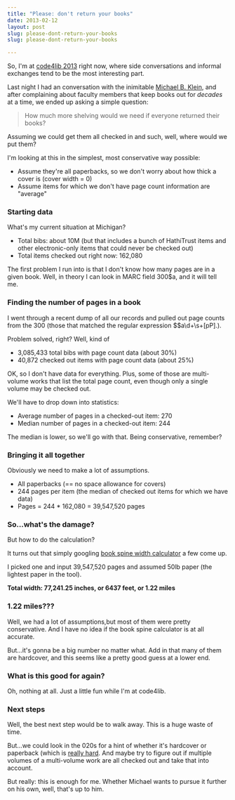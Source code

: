 ```yaml
---
title: "Please: don't return your books"
date: 2013-02-12
layout: post
slug: please-dont-return-your-books
slug: please-dont-return-your-books

---
```


So, I'm at [code4lib 2013](http://code4lib.org/conference/2013) right now, where side conversations and informal exchanges tend to be the most interesting part.

Last night I had an conversation with the inimitable [Michael B. Klein](https://twitter.com/mbklein), and after complaining about faculty members that keep books out for _decades_ at a time, we ended up asking a simple question:

> How much more shelving would we need if everyone returned their books?

Assuming we could get them all checked in and such, well, where would we put them?

I'm looking at this in the simplest, most conservative way possible:

* Assume they're all paperbacks, so we don't worry about how thick a cover is (cover width = 0)
* Assume items for which we don't have page count information are "average"

### Starting data

What's my current situation at Michigan?

* Total bibs: about 10M (but that includes a bunch of HathiTrust items and other electronic-only items that could never be checked out)
* Total items checked out right now: 162,080


The first problem I run into is that I don't know how many pages are in a given book. Well, in theory I can look in MARC field 300$a, and it will tell me.

### Finding the number of pages in a book

I went through a recent dump of all our records and pulled out page counts from the 300 (those that matched the regular expression $$a\d+\s+[pP]\.).

Problem solved, right? Well, kind of

* 3,085,433 total bibs with page count data (about 30%)
* 40,872 checked out items with page count data (about 25%)

OK, so I don't have data for everything. Plus, some of those are multi-volume works that list the total page count, even though only a single volume may be checked out.

We'll have to drop down into statistics:

* Average number of pages in a checked-out item: 270
* Median number of pages in a checked-out item: 244

The median is lower, so we'll go with that. Being conservative, remember?

### Bringing it all together

Obviously we need to make a lot of assumptions.

* All paperbacks (== no space allowance for covers)
* 244 pages per item (the median of checked out items for which we have data)
* Pages = 244 * 162,080 = 39,547,520 pages

### So...what's the damage?

But how to do the calculation?

It turns out that simply googling [book spine width calculator](https://www.google.com/search?num=30&amp;hl=en&amp;safe=off&amp;tbo=d&amp;noj=1&amp;site=webhp&amp;source=hp&amp;q=book+spine+width+calculator&amp;oq=book+spine+widt) a few come up.

I picked one and input 39,547,520 pages and assumed 50lb paper (the lightest paper in the tool).

**Total width: 77,241.25 inches, or 6437 feet, or 1.22 miles**

### 1.22 miles???

Well, we had a lot of assumptions,but most of them were pretty conservative. And I have no idea if the book spine calculator is at all accurate.

But...it's gonna be a big number no matter what. Add in that many of them are hardcover, and this seems like a pretty good guess at a lower end.

### What is this good for again?

Oh, nothing at all. Just a little fun while I'm at code4lib.

### Next steps

Well, the best next step would be to walk away. This is a huge waste of time.

But...we could look in the 020s for a hint of whether it's hardcover or paperback (which is [really hard](http://robotlibrarian.billdueber.com/isbn-parenthetical-notes-bad-marc-data-1/). And maybe try to figure out if multiple volumes of a multi-volume work are all checked out and take that into account.

But really: this is enough for me. Whether Michael wants to pursue it further on his own, well, that's up to him.
